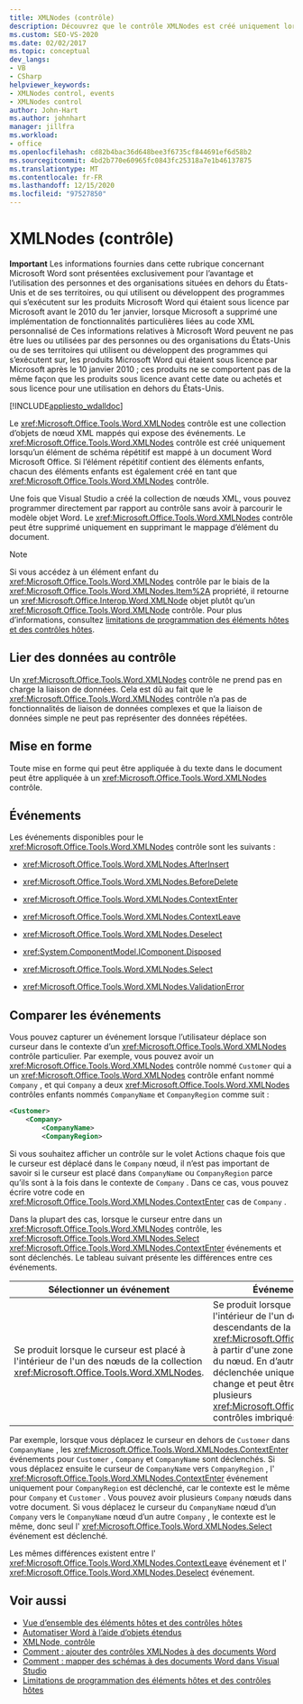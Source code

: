 ```yaml
---
title: XMLNodes (contrôle)
description: Découvrez que le contrôle XMLNodes est créé uniquement lorsqu’un élément de schéma répétitif est mappé sur un document Microsoft Word.
ms.custom: SEO-VS-2020
ms.date: 02/02/2017
ms.topic: conceptual
dev_langs:
- VB
- CSharp
helpviewer_keywords:
- XMLNodes control, events
- XMLNodes control
author: John-Hart
ms.author: johnhart
manager: jillfra
ms.workload:
- office
ms.openlocfilehash: cd82b4bac36d648bee3f6735cf844691ef6d58b2
ms.sourcegitcommit: 4bd2b770e60965fc0843fc25318a7e1b46137875
ms.translationtype: MT
ms.contentlocale: fr-FR
ms.lasthandoff: 12/15/2020
ms.locfileid: "97527850"
---
```

# <a name="xmlnodes-control"></a>XMLNodes (contrôle)
  **Important** Les informations fournies dans cette rubrique concernant Microsoft Word sont présentées exclusivement pour l’avantage et l’utilisation des personnes et des organisations situées en dehors du États-Unis et de ses territoires, ou qui utilisent ou développent des programmes qui s’exécutent sur les produits Microsoft Word qui étaient sous licence par Microsoft avant le 2010 du 1er janvier, lorsque Microsoft a supprimé une implémentation de fonctionnalités particulières liées au code XML personnalisé de Ces informations relatives à Microsoft Word peuvent ne pas être lues ou utilisées par des personnes ou des organisations du États-Unis ou de ses territoires qui utilisent ou développent des programmes qui s’exécutent sur, les produits Microsoft Word qui étaient sous licence par Microsoft après le 10 janvier 2010 ; ces produits ne se comportent pas de la même façon que les produits sous licence avant cette date ou achetés et sous licence pour une utilisation en dehors du États-Unis.

 [!INCLUDE[appliesto_wdalldoc](../vsto/includes/appliesto-wdalldoc-md.md)]

 Le <xref:Microsoft.Office.Tools.Word.XMLNodes> contrôle est une collection d’objets de nœud XML mappés qui expose des événements. Le <xref:Microsoft.Office.Tools.Word.XMLNodes> contrôle est créé uniquement lorsqu’un élément de schéma répétitif est mappé à un document Word Microsoft Office. Si l’élément répétitif contient des éléments enfants, chacun des éléments enfants est également créé en tant que <xref:Microsoft.Office.Tools.Word.XMLNodes> contrôle.

 Une fois que Visual Studio a créé la collection de nœuds XML, vous pouvez programmer directement par rapport au contrôle sans avoir à parcourir le modèle objet Word. Le <xref:Microsoft.Office.Tools.Word.XMLNodes> contrôle peut être supprimé uniquement en supprimant le mappage d’élément du document.

> [!NOTE]
> Si vous accédez à un élément enfant du <xref:Microsoft.Office.Tools.Word.XMLNodes> contrôle par le biais de la <xref:Microsoft.Office.Tools.Word.XMLNodes.Item%2A> propriété, il retourne un <xref:Microsoft.Office.Interop.Word.XMLNode> objet plutôt qu’un <xref:Microsoft.Office.Tools.Word.XMLNode> contrôle. Pour plus d’informations, consultez [limitations de programmation des éléments hôtes et des contrôles hôtes](../vsto/programmatic-limitations-of-host-items-and-host-controls.md).

## <a name="bind-data-to-the-control"></a>Lier des données au contrôle
 Un <xref:Microsoft.Office.Tools.Word.XMLNodes> contrôle ne prend pas en charge la liaison de données. Cela est dû au fait que le <xref:Microsoft.Office.Tools.Word.XMLNodes> contrôle n’a pas de fonctionnalités de liaison de données complexes et que la liaison de données simple ne peut pas représenter des données répétées.

## <a name="formatting"></a>Mise en forme
 Toute mise en forme qui peut être appliquée à du texte dans le document peut être appliquée à un <xref:Microsoft.Office.Tools.Word.XMLNodes> contrôle.

## <a name="events"></a>Événements
 Les événements disponibles pour le <xref:Microsoft.Office.Tools.Word.XMLNodes> contrôle sont les suivants :

- <xref:Microsoft.Office.Tools.Word.XMLNodes.AfterInsert>

- <xref:Microsoft.Office.Tools.Word.XMLNodes.BeforeDelete>

- <xref:Microsoft.Office.Tools.Word.XMLNodes.ContextEnter>

- <xref:Microsoft.Office.Tools.Word.XMLNodes.ContextLeave>

- <xref:Microsoft.Office.Tools.Word.XMLNodes.Deselect>

- <xref:System.ComponentModel.IComponent.Disposed>

- <xref:Microsoft.Office.Tools.Word.XMLNodes.Select>

- <xref:Microsoft.Office.Tools.Word.XMLNodes.ValidationError>

## <a name="compare-events"></a>Comparer les événements
 Vous pouvez capturer un événement lorsque l’utilisateur déplace son curseur dans le contexte d’un <xref:Microsoft.Office.Tools.Word.XMLNodes> contrôle particulier. Par exemple, vous pouvez avoir un <xref:Microsoft.Office.Tools.Word.XMLNodes> contrôle nommé `Customer` qui a un <xref:Microsoft.Office.Tools.Word.XMLNodes> contrôle enfant nommé `Company` , et qui `Company` a deux <xref:Microsoft.Office.Tools.Word.XMLNodes> contrôles enfants nommés `CompanyName` et `CompanyRegion` comme suit :

```xml
<Customer>
    <Company>
        <CompanyName>
        <CompanyRegion>
```

 Si vous souhaitez afficher un contrôle sur le volet Actions chaque fois que le curseur est déplacé dans le `Company` nœud, il n’est pas important de savoir si le curseur est placé dans `CompanyName` ou `CompanyRegion` parce qu’ils sont à la fois dans le contexte de `Company` . Dans ce cas, vous pouvez écrire votre code en <xref:Microsoft.Office.Tools.Word.XMLNodes.ContextEnter> cas de `Company` .

 Dans la plupart des cas, lorsque le curseur entre dans un <xref:Microsoft.Office.Tools.Word.XMLNodes> contrôle, les <xref:Microsoft.Office.Tools.Word.XMLNodes.Select> <xref:Microsoft.Office.Tools.Word.XMLNodes.ContextEnter> événements et sont déclenchés. Le tableau suivant présente les différences entre ces événements.

|Sélectionner un événement|Événement ContextEnter|
|------------------|------------------------|
|Se produit lorsque le curseur est placé à l'intérieur de l'un des nœuds de la collection <xref:Microsoft.Office.Tools.Word.XMLNodes>.|Se produit lorsque le curseur est placé à l'intérieur de l'un des nœuds ou des nœuds descendants de la collection <xref:Microsoft.Office.Tools.Word.XMLNodes>, à partir d'une zone en dehors du contexte du nœud. En d’autres termes, elle est déclenchée uniquement lorsque le contexte change et peut être déclenchée pour plusieurs <xref:Microsoft.Office.Tools.Word.XMLNodes> contrôles imbriqués.|

 Par exemple, lorsque vous déplacez le curseur en dehors de `Customer` dans `CompanyName` , les <xref:Microsoft.Office.Tools.Word.XMLNodes.ContextEnter> événements pour `Customer` , `Company` et `CompanyName` sont déclenchés. Si vous déplacez ensuite le curseur de `CompanyName` vers `CompanyRegion` , l' <xref:Microsoft.Office.Tools.Word.XMLNodes.ContextEnter> événement uniquement pour `CompanyRegion` est déclenché, car le contexte est le même pour `Company` et `Customer` . Vous pouvez avoir plusieurs `Company` nœuds dans votre document. Si vous déplacez le curseur du `CompanyName` nœud d’un `Company` vers le `CompanyName` nœud d’un autre `Company` , le contexte est le même, donc seul l' <xref:Microsoft.Office.Tools.Word.XMLNodes.Select> événement est déclenché.

 Les mêmes différences existent entre l' <xref:Microsoft.Office.Tools.Word.XMLNodes.ContextLeave> événement et l' <xref:Microsoft.Office.Tools.Word.XMLNodes.Deselect> événement.

## <a name="see-also"></a>Voir aussi
- [Vue d’ensemble des éléments hôtes et des contrôles hôtes](../vsto/host-items-and-host-controls-overview.md)
- [Automatiser Word à l’aide d’objets étendus](../vsto/automating-word-by-using-extended-objects.md)
- [XMLNode, contrôle](../vsto/xmlnode-control.md)
- [Comment : ajouter des contrôles XMLNodes à des documents Word](../vsto/how-to-add-xmlnodes-controls-to-word-documents.md)
- [Comment : mapper des schémas à des documents Word dans Visual Studio](../vsto/how-to-map-schemas-to-word-documents-inside-visual-studio.md)
- [Limitations de programmation des éléments hôtes et des contrôles hôtes](../vsto/programmatic-limitations-of-host-items-and-host-controls.md)
